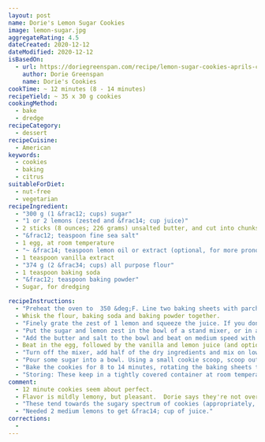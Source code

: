 ```yaml
---
layout: post
name: Dorie's Lemon Sugar Cookies
image: lemon-sugar.jpg
aggregateRating: 4.5
dateCreated: 2020-12-12
dateModified: 2020-12-12
isBasedOn:
  - url: https://doriegreenspan.com/recipe/lemon-sugar-cookies-aprils-cookiesandkindness-recipe/
    author: Dorie Greenspan
    name: Dorie's Cookies
cookTime: ~ 12 minutes (8 - 14 minutes)
recipeYield: ~ 35 x 30 g cookies
cookingMethod:
  - bake
  - dredge
recipeCategory:
  - dessert
recipeCuisine:
  - American
keywords:
  - cookies
  - baking
  - citrus
suitableForDiet:
  - nut-free
  - vegetarian
recipeIngredient:
  - "300 g (1 &frac12; cups) sugar"
  - "1 or 2 lemons (zested and &frac14; cup juice)"
  - 2 sticks (8 ounces; 226 grams) unsalted butter, and cut into chunks, at room temperature
  - "&frac12; teaspoon fine sea salt"
  - 1 egg, at room temperature
  - "~ &frac14; teaspoon lemon oil or extract (optional, for more pronounced lemony flavor)"
  - 1 teaspoon vanilla extract
  - "374 g (2 &frac34; cups) all purpose flour"
  - 1 teaspoon baking soda
  - "&frac12; teaspoon baking powder"
  - Sugar, for dredging

recipeInstructions:
  - "Preheat the oven to  350 &deg;F. Line two baking sheets with parchment paper or silicone baking mats."
  - Whisk the flour, baking soda and baking powder together.
  - "Finely grate the zest of 1 lemon and squeeze the juice. If you don’t have &frac14; cup, squeeze the juice from the second lemon."
  - "Put the sugar and lemon zest in the bowl of a stand mixer, or in a large bowl in which you can use a hand mixer. Using your fingertips, mash and rub the ingredients together until the sugar is moist and fragrant."
  - "Add the butter and salt to the bowl and beat on medium speed with paddle attachment until the mixture is smooth, about 2 minutes."
  - Beat in the egg, followed by the vanilla and lemon juice (and optional extract).
  - "Turn off the mixer, add half of the dry ingredients and mix on low speed until they’re almost incorporated. Scrape down the sides and bottom of the bowl, add the rest of the flour and beat on low speed until the dough comes away from the sides of the bowl."
  - "Pour some sugar into a bowl. Using a small cookie scoop, scoop out level portions of dough or use a teaspoon to get rounded spoonfuls (30 g for medium cookies, 40 g for medium-large). Roll each portion into a ball between your palms, drop into the sugar, roll it around to coat and place on the baking sheets. These cookies spread dramatically, so make sure to leave about 2 inches between them."
  - "Bake the cookies for 8 to 14 minutes, rotating the baking sheets top to bot- tom and front to back at the midway mark. If you bake them for 8 to 10 minutes, you’ll get pale cookies that will be chewy; bake them for 12 to 14 minutes, until they’re barely golden around the edges (the bottoms will be lightly browned), and you’ll get cookies that are chewy in the center and crisp around the edges. The cookies will be crackle-topped and too soft to lift from the baking sheets. Transfer the baking sheets to racks and let the cookies cool completely before you move them. Repeat with the remaining dough, always using cool baking sheets."
  - "Storing: These keep in a tightly covered container at room temperature for up to 5 days. Packed airtight, they’ll be good for up to 2 months in the freezer."
comment:
  - 12 minute cookies seem about perfect.
  - Flavor is mildly lemony, but pleasant.  Dorie says they're not overpowering, and she's right.  Might consider adding the lemon oil/extract and/or adding the zest of the second lemon.
  - "These tend towards the sugary spectrum of cookies (appropriately, since they're sugar cookies, and much more than [Jocelyn Delk Adams's lemon tea cakes](/2020/12/05/lemon-tea-cakes.html)).  They're good even without dredging in sugar, and are a bit too much when rolled in coarse Whole Foods cane sugar (or presumably turbinado or other coarse sugars).  Normal fine granulated sugar seems best if rolling in sugar before baking."
  - "Needed 2 medium lemons to get &frac14; cup of juice."
corrections:
  -
---
```

